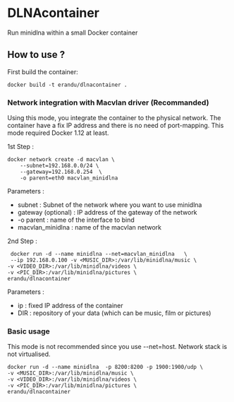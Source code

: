 # DLNAcontainer
Run minidlna within a small Docker container

## How to use ?

First build the container:

```docker build -t erandu/dlnacontainer . ```

###  Network integration with Macvlan driver (Recommanded)

Using this mode, you integrate the container to the physical network. The container have a fix IP address and there is no need of port-mapping. This mode required Docker 1.12 at least. 

1st Step :
```
docker network create -d macvlan \
    --subnet=192.168.0.0/24 \
    --gateway=192.168.0.254  \
    -o parent=eth0 macvlan_minidlna
 ```   
 Parameters :
 - subnet : Subnet of the network where you want to use minidlna
 - gateway (optional) : IP address of the gateway of the network
 - -o parent : name of the interface to bind
 - macvlan_minidlna : name of the macvlan network
 
 
 2nd Step :
```    
 docker run -d --name minidlna --net=macvlan_minidlna   \
 --ip 192.168.0.100 -v <MUSIC_DIR>:/var/lib/minidlna/music \
-v <VIDEO_DIR>:/var/lib/minidlna/videos \
-v <PIC_DIR>:/var/lib/minidlna/pictures \
erandu/dlnacontainer
``` 
 Parameters :
 - ip : fixed IP address of the container 
 - DIR : repository of your data (which can be music, film or pictures)
 
### Basic usage
This mode is not recommended since you use --net=host. Network stack is not virtualised.


```
docker run -d --name minidlna  -p 8200:8200 -p 1900:1900/udp \
-v <MUSIC_DIR>:/var/lib/minidlna/music \
-v <VIDEO_DIR>:/var/lib/minidlna/videos \
-v <PIC_DIR>:/var/lib/minidlna/pictures \
erandu/dlnacontainer
```
